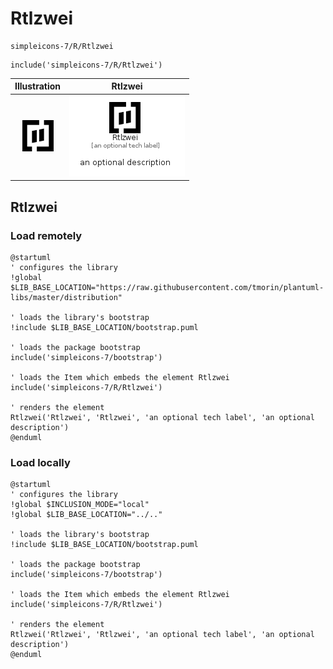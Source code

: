 # Rtlzwei


```text
simpleicons-7/R/Rtlzwei
```

```text
include('simpleicons-7/R/Rtlzwei')
```



| Illustration | Rtlzwei |
| :---: | :---: |
| ![illustration for Illustration](../../simpleicons-7/R/Rtlzwei.png) | ![illustration for Rtlzwei](../../simpleicons-7/R/Rtlzwei.Local.png) |




## Rtlzwei

### Load remotely
```plantuml
@startuml
' configures the library
!global $LIB_BASE_LOCATION="https://raw.githubusercontent.com/tmorin/plantuml-libs/master/distribution"

' loads the library's bootstrap
!include $LIB_BASE_LOCATION/bootstrap.puml

' loads the package bootstrap
include('simpleicons-7/bootstrap')

' loads the Item which embeds the element Rtlzwei
include('simpleicons-7/R/Rtlzwei')

' renders the element
Rtlzwei('Rtlzwei', 'Rtlzwei', 'an optional tech label', 'an optional description')
@enduml
```

### Load locally
```plantuml
@startuml
' configures the library
!global $INCLUSION_MODE="local"
!global $LIB_BASE_LOCATION="../.."

' loads the library's bootstrap
!include $LIB_BASE_LOCATION/bootstrap.puml

' loads the package bootstrap
include('simpleicons-7/bootstrap')

' loads the Item which embeds the element Rtlzwei
include('simpleicons-7/R/Rtlzwei')

' renders the element
Rtlzwei('Rtlzwei', 'Rtlzwei', 'an optional tech label', 'an optional description')
@enduml
```

